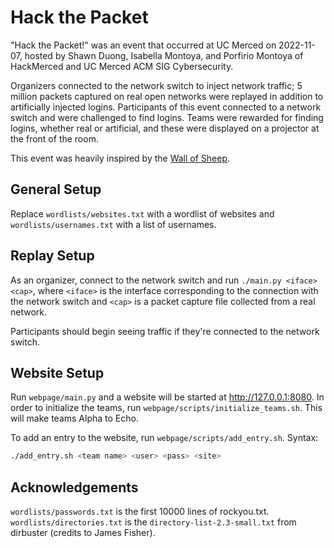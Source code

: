 # Hack the Packet

"Hack the Packet!" was an event that occurred at UC Merced on 2022-11-07, hosted by Shawn Duong, Isabella Montoya, and Porfirio Montoya of HackMerced and UC Merced ACM SIG Cybersecurity.

Organizers connected to the network switch to inject network traffic; 5 million packets captured on real open networks were replayed in addition to artificially injected logins. Participants of this event connected to a network switch and were challenged to find logins. Teams were rewarded for finding logins, whether real or artificial, and these were displayed on a projector at the front of the room.

This event was heavily inspired by the [Wall of Sheep](https://www.wallofsheep.com/pages/wall-of-sheep).

## General Setup

Replace `wordlists/websites.txt` with a wordlist of websites and `wordlists/usernames.txt` with a list of usernames.

## Replay Setup

As an organizer, connect to the network switch and run `./main.py <iface> <cap>`, where `<iface>` is the interface corresponding to the connection with the network switch and `<cap>` is a packet capture file collected from a real network.

Participants should begin seeing traffic if they're connected to the network switch.

## Website Setup

Run `webpage/main.py` and a website will be started at http://127.0.0.1:8080. In order to initialize the teams, run `webpage/scripts/initialize_teams.sh`. This will make teams Alpha to Echo.

To add an entry to the website, run `webpage/scripts/add_entry.sh`. Syntax:

```sh
./add_entry.sh <team name> <user> <pass> <site>
```

## Acknowledgements

`wordlists/passwords.txt` is the first 10000 lines of rockyou.txt. `wordlists/directories.txt` is the `directory-list-2.3-small.txt` from dirbuster (credits to James Fisher).
